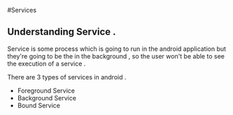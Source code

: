 #Services 

## Understanding Service .  

Service is some process which is going to run in the android application but they're going to be the in the background , so the user won't be able to see the execution of a service .  

There are 3 types of services in android .

* Foreground Service 
* Background Service
* Bound Service 








 




    
  






